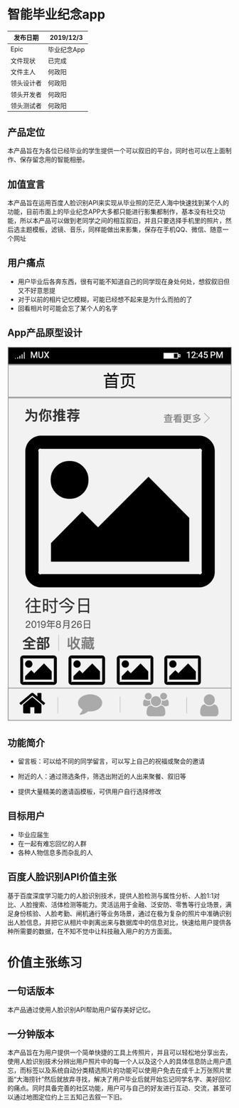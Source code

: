 # 智能毕业纪念app

发布日期 | 2019/12/3 
-|-
Epic | 毕业纪念App |
文件现状 | 已完成 |
文件主人 | 何政阳 |
领头设计者 | 何政阳 |
领头开发者 | 何政阳 |
领头测试者 | 何政阳 |

## 产品定位
本产品旨在为各位已经毕业的学生提供一个可以叙旧的平台，同时也可以在上面制作、保存留念用的智能相册。

## 加值宣言
本产品旨在运用百度人脸识别API来实现从毕业照的茫茫人海中快速找到某个人的功能，目前市面上的毕业纪念APP大多都只能进行影集都制作，基本没有社交功能，所以本产品可以做到老同学之间的相互叙旧，并且只要选择手机里的照片，然后选主题模板，滤镜、音乐，同样能做出来影集，保存在手机QQ、微信、随意一个网址

## 用户痛点
* 用户毕业后各奔东西，很有可能不知道自己的同学现在身处何处，想叙叙旧但又不好意思提
* 对于以前的相片记忆模糊，可能已经想不起来是为什么而拍的了
* 回看相片时可能会忘了某个人的名字

## App产品原型设计
![首页](https://github.com/SunnyHe1999/smart_graduation_APP/blob/master/image/%E9%A6%96%E9%A1%B5.png)

## 功能简介
* 留言板：可以给不同的同学留言，可以写上自己的祝福或聚会的邀请

* 附近的人：通过筛选条件，筛选出附近的人出来聚餐、叙旧等

* 提供大量精美的邀请函模板，可供用户自行选择修改

## 目标用户
* 毕业应届生
* 在一起有难忘回忆的人群
* 各种人物信息多而杂乱的人

## 百度人脸识别API价值主张
基于百度深度学习能力的人脸识别技术，提供人脸检测与属性分析、人脸1:1对比、人脸搜索、活体检测等能力。灵活运用于金融、泛安防、零售等行业场景，满足身份核验、人脸考勤、闸机通行等业务场景，通过在极为复杂的照片中准确识别出人脸信息，并把它从相片中剥离出来与数据库中的信息对比，快速给用户提供各种所需要的数据，在不知不觉中让科技融入用户的方方面面。

# 价值主张练习

## 一句话版本
本产品通过使用人脸识别API帮助用户留存美好记忆。

## 一分钟版本
本产品旨在为用户提供一个简单快捷的工具上传照片，并且可以轻松地分享出去，使用人脸识别技术分辨出用户照片中的每一个人以及这个人的具体信息防止用户遗忘，而标签以及系统自动分类精选照片的功能可以使用户免去在成千上万张照片里面“大海捞针”然后就放弃寻找，解决了用户毕业后就开始忘记同学名字、美好回忆的痛点。同时具备完善的社区功能，用户可与自己的好友进行互动、交流，甚至可以通过地图定位约上三五知己去叙一下旧。


